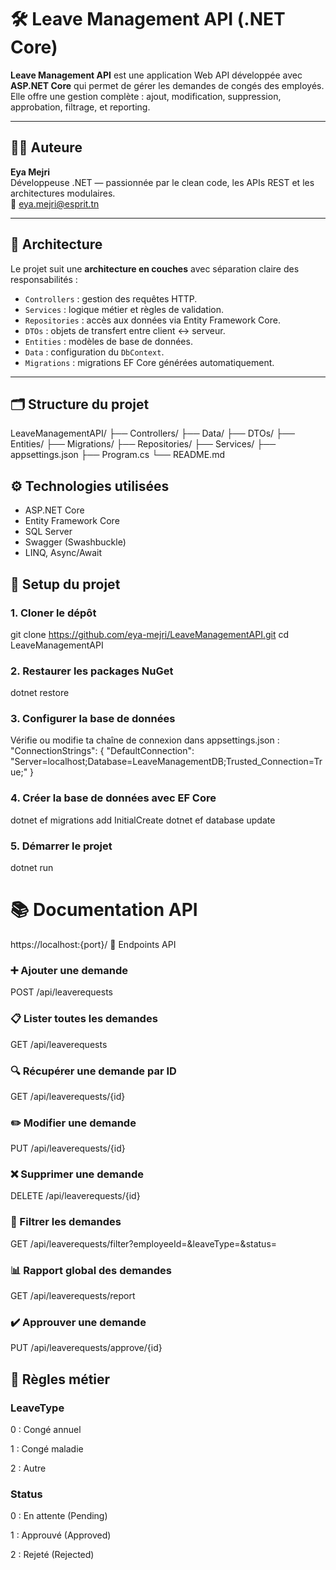 # 🛠️ Leave Management API (.NET Core)

**Leave Management API** est une application Web API développée avec **ASP.NET Core** qui permet de gérer les demandes de congés des employés. Elle offre une gestion complète : ajout, modification, suppression, approbation, filtrage, et reporting.

---

## 👩‍💻 Auteure

**Eya Mejri**  
Développeuse .NET — passionnée par le clean code, les APIs REST et les architectures modulaires.  
📧 [eya.mejri@esprit.tn](mailto:mejri.eya97@gmail.com)

---

## 🧱 Architecture 

Le projet suit une **architecture en couches** avec séparation claire des responsabilités :

- `Controllers` : gestion des requêtes HTTP.
- `Services` : logique métier et règles de validation.
- `Repositories` : accès aux données via Entity Framework Core.
- `DTOs` : objets de transfert entre client ↔ serveur.
- `Entities` : modèles de base de données.
- `Data` : configuration du `DbContext`.
- `Migrations` : migrations EF Core générées automatiquement.

---

## 🗂️ Structure du projet

LeaveManagementAPI/
 ├── Controllers/ 
 ├── Data/
 ├── DTOs/
 ├── Entities/ 
 ├── Migrations/ 
 ├── Repositories/ 
 ├── Services/
 ├── appsettings.json 
 ├── Program.cs 
 └── README.md


 ## ⚙️ Technologies utilisées

- ASP.NET Core
- Entity Framework Core
- SQL Server
- Swagger (Swashbuckle)
- LINQ, Async/Await


## 🚀 Setup du projet

### 1. Cloner le dépôt


git clone https://github.com/eya-mejri/LeaveManagementAPI.git
cd LeaveManagementAPI



### 2. Restaurer les packages NuGet
dotnet restore


### 3. Configurer la base de données
Vérifie ou modifie ta chaîne de connexion dans appsettings.json :
"ConnectionStrings": {
  "DefaultConnection": "Server=localhost;Database=LeaveManagementDB;Trusted_Connection=True;"
}


### 4. Créer la base de données avec EF Core
dotnet ef migrations add InitialCreate
dotnet ef database update



###  5. Démarrer le projet
dotnet run


# 📚 Documentation API
https://localhost:{port}/
🔌 Endpoints API


### ➕ Ajouter une demande
POST /api/leaverequests


### 📋 Lister toutes les demandes
GET /api/leaverequests


### 🔍 Récupérer une demande par ID
GET /api/leaverequests/{id}


### ✏️ Modifier une demande
PUT /api/leaverequests/{id}


### ❌ Supprimer une demande
DELETE /api/leaverequests/{id}


### 🔎 Filtrer les demandes
GET /api/leaverequests/filter?employeeId=&leaveType=&status=


### 📊 Rapport global des demandes
GET /api/leaverequests/report


### ✔️ Approuver une demande
PUT /api/leaverequests/approve/{id}


## 📘 Règles métier
### LeaveType
0 : Congé annuel

1 : Congé maladie

2 : Autre

### Status
0 : En attente (Pending)

1 : Approuvé (Approved)

2 : Rejeté (Rejected)

